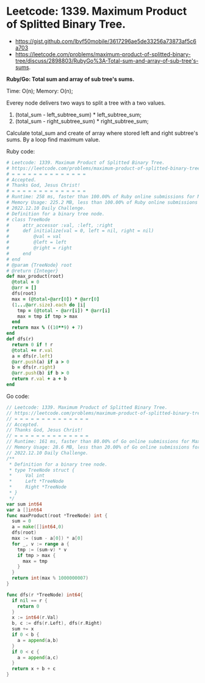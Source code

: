 # Leetcode: 1339. Maximum Product of Splitted Binary Tree.

- https://gist.github.com/lbvf50mobile/3617296ae5de33256a73873af5c6a703
- https://leetcode.com/problems/maximum-product-of-splitted-binary-tree/discuss/2898803/RubyGo%3A-Total-sum-and-array-of-sub-tree's-sums.

**Ruby/Go: Total sum and array of sub tree's sums.**

Time: O(n); Memory: O(n);

Everey node delivers two ways to split a tree with a two values.

1. (total_sum - left_subtree_sum) * left_subtree_sum;
2. (total_sum - right_subtree_sum) * right_subtree_sum;

Calculate total_sum and create of array where stored left and right subtree's sums. By a loop find maximum value.


Ruby code:
```Ruby
# Leetcode: 1339. Maximum Product of Splitted Binary Tree.
# https://leetcode.com/problems/maximum-product-of-splitted-binary-tree/
# = = = = = = = = = = = = = =
# Accepted.
# Thanks God, Jesus Christ!
# = = = = = = = = = = = = = =
# Runtime: 258 ms, faster than 100.00% of Ruby online submissions for Maximum Product of Splitted Binary Tree.
# Memory Usage: 225.2 MB, less than 100.00% of Ruby online submissions for Maximum Product of Splitted Binary Tree.
# 2022.12.10 Daily Challenge.
# Definition for a binary tree node.
# class TreeNode
#     attr_accessor :val, :left, :right
#     def initialize(val = 0, left = nil, right = nil)
#         @val = val
#         @left = left
#         @right = right
#     end
# end
# @param {TreeNode} root
# @return {Integer}
def max_product(root)
  @total = 0
  @arr = []
  dfs(root)
  max = (@total-@arr[0]) * @arr[0]
  (1...@arr.size).each do |i|
    tmp = (@total - @arr[i]) * @arr[i]
    max = tmp if tmp > max
  end
  return max % ((10**9) + 7)
end
def dfs(r)
  return 0 if ! r
  @total += r.val
  a = dfs(r.left)
  @arr.push(a) if a > 0
  b = dfs(r.right)
  @arr.push(b) if b > 0
  return r.val + a + b
end
```
Go code:
```Go
// Leetcode: 1339. Maximum Product of Splitted Binary Tree.
// https://leetcode.com/problems/maximum-product-of-splitted-binary-tree/
// = = = = = = = = = = = = = =
// Accepted.
// Thanks God, Jesus Christ!
// = = = = = = = = = = = = = =
// Runtime: 161 ms, faster than 80.00% of Go online submissions for Maximum Product of Splitted Binary Tree.
// Memory Usage: 28.6 MB, less than 20.00% of Go online submissions for Maximum Product of Splitted Binary Tree.
// 2022.12.10 Daily Challenge.
/**
 * Definition for a binary tree node.
 * type TreeNode struct {
 *     Val int
 *     Left *TreeNode
 *     Right *TreeNode
 * }
 */
var sum int64
var a []int64
func maxProduct(root *TreeNode) int {
  sum = 0
  a = make([]int64,0)
  dfs(root)
  max := (sum - a[0]) * a[0]
  for _, v := range a {
    tmp := (sum-v) * v
    if tmp > max {
      max = tmp
    }
  }
  return int(max % 1000000007)
}

func dfs(r *TreeNode) int64{
  if nil == r {
    return 0
  }
  x := int64(r.Val)
  b, c := dfs(r.Left), dfs(r.Right)
  sum += x
  if 0 < b {
    a = append(a,b)
  }
  if 0 < c {
    a = append(a,c)
  }
  return x + b + c
}
```
